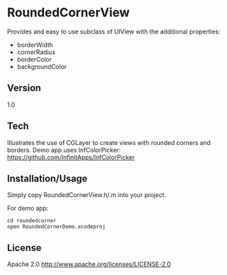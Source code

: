 RoundedCornerView
=========
Provides and easy to use subclass of UIView with the additional properties:

- borderWidth
- cornerRadius
- borderColor
- backgroundColor

Version
-
1.0

Tech
-----------
Illustrates the use of CGLayer to create views with rounded corners and borders.
Demo app uses InfColorPicker:
https://github.com/InfinitApps/InfColorPicker

Installation/Usage
--------------
Simply copy RoundedCornerView.h/.m into your project.


For demo app:

```git clone [git-repo-url] roundedcorner
cd roundedcorner
open RoundedCornerDemo.xcodeproj
```


License
-

Apache 2.0
http://www.apache.org/licenses/LICENSE-2.0
